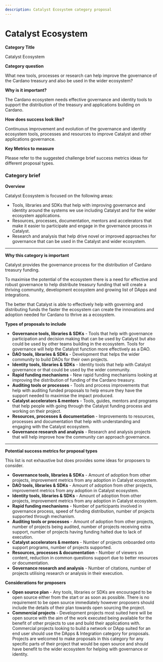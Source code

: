 ```yaml
---
description: Catalyst Ecosystem category proposal
---
```


# Catalyst Ecosystem

**Category Title**

Catalyst Ecosystem

**Category question**

What new tools, processes or research can help improve the governance of the Cardano treasury and also be used in the wider ecosystem?

**Why is it important?**

The Cardano ecosystem needs effective governance and identity tools to support the distribution of the treasury and applications building on Cardano.

**How does success look like?**

Continuous improvement and evolution of the governance and identity ecosystem tools, processes and resources to improve Catalyst and other applications governance.

**Key Metrics to measure**

Please refer to the suggested challenge brief success metrics ideas for different proposal types.



### **Category brief**

**Overview**

Catalyst Ecosystem is focused on the following areas:

* Tools, libraries and SDKs that help with improving governance and identity around the systems we use including Catalyst and for the wider ecosystem applications.&#x20;
* Resources, processes, documentation, mentors and accelerators that make it easier to participate and engage in the governance process in Catalyst.
* Research and analysis that help drive novel or improved approaches for governance that can be used in the Catalyst and wider ecosystem.

****

**Why this category is important**

Catalyst provides the governance process for the distribution of Cardano treasury funding.&#x20;

To maximise the potential of the ecosystem there is a need for effective and robust governance to help distribute treasury funding that will create a thriving community, development ecosystem and growing list of DApps and integrations.

The better that Catalyst is able to effectively help with governing and distributing funds the faster the ecosystem can create the innovations and adoption needed for Cardano to thrive as a ecosystem.



**Types of proposals to include**

* **Governance tools, libraries & SDKs** - Tools that help with governance participation and decision making that can be used by Catalyst but also could be used by other teams building in the ecosystem. Tools for governance will help the Catalyst function more effectively as a DAO.
* **DAO tools, libraries & SDKs** - Development that helps the wider community to build DAOs for their own projects.
* **Identity tools, libraries & SDKs** - Identity tools that help with Catalyst governance or that could be used by the wider community.
* **Rapid funding mechanisms** - New rapid funding mechanisms looking at improving the distribution of funding of the Cardano treasury.
* **Auditing tools or processes** - Tools and process improvements that help with auditing funded proposals to help ensure they have the support needed to maximise the impact produced.
* **Catalyst accelerators & mentors** - Tools, guides, mentors and programs that help people with going through the Catalyst funding process and working on their project.&#x20;
* **Resources, processes & documentation** - Improvements to resources, processes and documentation that help with understanding and engaging with the Catalyst ecosystem.
* **Governance research and analysis** - Research and analysis projects that will help improve how the community can approach governance.

****

**Potential success metrics for proposal types**

This list is not exhaustive but does provides some ideas for proposers to consider.

* **Governance tools, libraries & SDKs** - Amount of adoption from other projects, improvement metrics from any adoption in Catalyst ecosystem.
* **DAO tools, libraries & SDKs** - Amount of adoption from other projects, improvement metrics from any adoption in Catalyst ecosystem.
* **Identity tools, libraries & SDKs** - Amount of adoption from other projects, improvement metrics from any adoption in Catalyst ecosystem.
* **Rapid funding mechanisms** - Number of participants involved in governance process, speed of funding distribution, number of projects supported through mechanism.
* **Auditing tools or processes** - Amount of adoption from other projects, number of projects being audited, number of projects receiving extra support, number of projects having funding halted due to lack of execution.
* **Catalyst accelerators & mentors** - Number of projects onboarded onto support programs, number of projects supported.
* **Resources, processes & documentation** - Number of viewers on content, reduction in common questions support due to better resources or documentation.
* **Governance research and analysis** - Number of citations, number of projects utilising research or analysis in their execution.



**Considerations for proposers**

* **Open source plan** - Any tools, libraries or SDKs are encouraged to be open source either from the start or as soon as possible. There is no requirement to be open source immediately however proposers should include the details of their plan towards open sourcing the project.
* **Commercial projects** - Development projects most suited here will be open source with the aim of the work executed being available for the benefit of other projects to use and build their applications with. Commercial projects looking to build a network or DApp suited for an end user should use the DApps & Integration category for proposals. Projects are welcomed to make proposals in this category for any specific parts of their project that would be open source and should have benefit to the wider ecosystem for helping with governance or identity.
